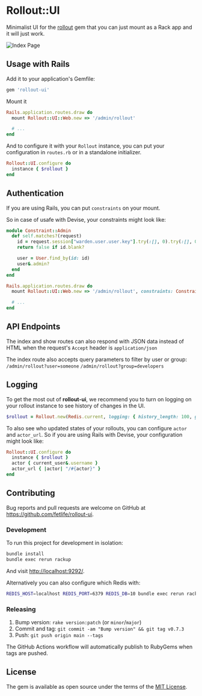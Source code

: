 # Rollout::UI

Minimalist UI for the [rollout](https://github.com/fetlife/rollout) gem that
you can just mount as a Rack app and it will just work.

![Index Page](./screenshot_index.png)
<!-- ![Feature Page](./screenshot_show.png) -->

## Usage with Rails


Add it to your application's Gemfile:

```ruby
gem 'rollout-ui'
```

Mount it

```ruby
Rails.application.routes.draw do
  mount Rollout::UI::Web.new => '/admin/rollout'

  # ...
end
```

And to configure it with your `Rollout` instance, you can put your configuration
in `routes.rb` or in a standalone initializer.

```ruby
Rollout::UI.configure do
  instance { $rollout }
end
```

## Authentication

If you are using Rails, you can put `constraints` on your mount.

So in case of usafe with Devise, your constraints might look like:

```ruby
module Constraint::Admin
  def self.matches?(request)
    id = request.session["warden.user.user.key"].try(:[], 0).try(:[], 0)
    return false if id.blank?

    user = User.find_by(id: id)
    user&.admin?
  end
end

Rails.application.routes.draw do
  mount Rollout::UI::Web.new => '/admin/rollout', constraints: Constraints::Admin

  # ...
end
```

## API Endpoints

The index and show routes can also respond with JSON data instead of HTML when the request's `Accept` header is
`application/json`

The index route also accepts query parameters to filter by user or group:
`/admin/rollout?user=someone`
`/admin/rollout?group=developers`

## Logging

To get the most out of **rollout-ui**, we recommend you to turn on logging
on your rollout instance to see history of changes in the UI.

```ruby
$rollout = Rollout.new(Redis.current, logging: { history_length: 100, global: true })
```

To also see who updated states of your rollouts, you can configure `actor` and
`actor_url`. So if you are using Rails with Devise, your configuration might
look like:

```ruby
Rollout::UI.configure do
  instance { $rollout }
  actor { current_user&.username }
  actor_url { |actor| "/#{actor}" }
end
```

## Contributing

Bug reports and pull requests are welcome on GitHub at https://github.com/fetlife/rollout-ui.

### Development

To run this project for development in isolation:

```sh
bundle install
bundle exec rerun rackup
```

And visit [http://localhost:9292/](http://localhost:9292/).

Alternatively you can also configure which Redis with:

```sh
REDIS_HOST=localhost REDIS_PORT=6379 REDIS_DB=10 bundle exec rerun rackup
```

### Releasing

1. Bump version: `rake version:patch` (or `minor`/`major`)
2. Commit and tag: `git commit -am "Bump version" && git tag v0.7.3`
3. Push: `git push origin main --tags`

The GitHub Actions workflow will automatically publish to RubyGems when tags are pushed.

## License

The gem is available as open source under the terms of the [MIT License](https://opensource.org/licenses/MIT).
